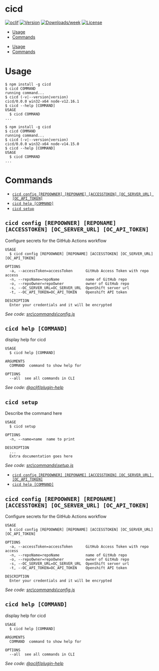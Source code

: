 cicd
====



[![oclif](https://img.shields.io/badge/cli-oclif-brightgreen.svg)](https://oclif.io)
[![Version](https://img.shields.io/npm/v/cicd.svg)](https://npmjs.org/package/cicd)
[![Downloads/week](https://img.shields.io/npm/dw/cicd.svg)](https://npmjs.org/package/cicd)
[![License](https://img.shields.io/npm/l/cicd.svg)](https://github.com/yanchen01/cicd_cli/blob/master/package.json)

<!-- toc -->
* [Usage](#usage)
* [Commands](#commands)
<!-- tocstop -->
* [Usage](#usage)
* [Commands](#commands)
<!-- tocstop -->
# Usage
<!-- usage -->
```sh-session
$ npm install -g cicd
$ cicd COMMAND
running command...
$ cicd (-v|--version|version)
cicd/0.0.0 win32-x64 node-v12.16.1
$ cicd --help [COMMAND]
USAGE
  $ cicd COMMAND
...
```
<!-- usagestop -->
```sh-session
$ npm install -g cicd
$ cicd COMMAND
running command...
$ cicd (-v|--version|version)
cicd/0.0.0 win32-x64 node-v14.15.0
$ cicd --help [COMMAND]
USAGE
  $ cicd COMMAND
...
```
<!-- usagestop -->
# Commands
<!-- commands -->
* [`cicd config [REPOOWNER] [REPONAME] [ACCESSTOKEN] [OC_SERVER_URL] [OC_API_TOKEN]`](#cicd-config-repoowner-reponame-accesstoken-oc_server_url-oc_api_token)
* [`cicd help [COMMAND]`](#cicd-help-command)
* [`cicd setup`](#cicd-setup)

## `cicd config [REPOOWNER] [REPONAME] [ACCESSTOKEN] [OC_SERVER_URL] [OC_API_TOKEN]`

Configure secrets for the GitHub Actions workflow

```
USAGE
  $ cicd config [REPOOWNER] [REPONAME] [ACCESSTOKEN] [OC_SERVER_URL] [OC_API_TOKEN]

OPTIONS
  -a, --accessToken=accessToken      GitHub Access Token with repo access
  -n, --repoName=repoName            name of GitHub repo
  -o, --repoOwner=repoOwner          owner of GitHub repo
  -s, --OC_SERVER_URL=OC_SERVER_URL  OpenShift server url
  -t, --OC_API_TOKEN=OC_API_TOKEN    Openshift API token

DESCRIPTION
  Enter your credentials and it will be encrypted
```

_See code: [src\commands\config.js](https://github.com/yanchen01/cicd_cli/blob/v0.0.0/src\commands\config.js)_

## `cicd help [COMMAND]`

display help for cicd

```
USAGE
  $ cicd help [COMMAND]

ARGUMENTS
  COMMAND  command to show help for

OPTIONS
  --all  see all commands in CLI
```

_See code: [@oclif/plugin-help](https://github.com/oclif/plugin-help/blob/v3.2.0/src\commands\help.ts)_

## `cicd setup`

Describe the command here

```
USAGE
  $ cicd setup

OPTIONS
  -n, --name=name  name to print

DESCRIPTION
  ...
  Extra documentation goes here
```

_See code: [src\commands\setup.js](https://github.com/yanchen01/cicd_cli/blob/v0.0.0/src\commands\setup.js)_
<!-- commandsstop -->
* [`cicd config [REPOOWNER] [REPONAME] [ACCESSTOKEN] [OC_SERVER_URL] [OC_API_TOKEN]`](#cicd-config-repoowner-reponame-accesstoken-oc_server_url-oc_api_token)
* [`cicd help [COMMAND]`](#cicd-help-command)

## `cicd config [REPOOWNER] [REPONAME] [ACCESSTOKEN] [OC_SERVER_URL] [OC_API_TOKEN]`

Configure secrets for the GitHub Actions workflow

```
USAGE
  $ cicd config [REPOOWNER] [REPONAME] [ACCESSTOKEN] [OC_SERVER_URL] [OC_API_TOKEN]

OPTIONS
  -a, --accessToken=accessToken      GitHub Access Token with repo access
  -n, --repoName=repoName            name of GitHub repo
  -o, --repoOwner=repoOwner          owner of GitHub repo
  -s, --OC_SERVER_URL=OC_SERVER_URL  OpenShift server url
  -t, --OC_API_TOKEN=OC_API_TOKEN    Openshift API token

DESCRIPTION
  Enter your credentials and it will be encrypted
```

_See code: [src\commands\config.js](https://github.com/yanchen01/cicd_cli/blob/v0.0.0/src\commands\config.js)_

## `cicd help [COMMAND]`

display help for cicd

```
USAGE
  $ cicd help [COMMAND]

ARGUMENTS
  COMMAND  command to show help for

OPTIONS
  --all  see all commands in CLI
```

_See code: [@oclif/plugin-help](https://github.com/oclif/plugin-help/blob/v3.2.0/src\commands\help.ts)_
<!-- commandsstop -->
